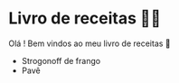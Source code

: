 # Livro de receitas :man_cook:

Olá ! Bem vindos ao meu livro de receitas :wave:

- Strogonoff de frango
- Pavê